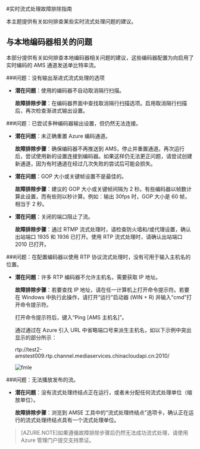 <properties 
	pageTitle="实时流式处理故障排除指南" 
	description="本主题提供有关如何排查实时流式处理问题的建议。" 
	services="media-services" 
	documentationCenter="" 
	authors="juliako" 
	manager="dwrede" 
	editor=""/>

<tags
	ms.service="media-services"
	ms.date="09/29/2015"
	wacn.date=""/>

#实时流式处理故障排除指南

本主题提供有关如何排查某些实时流式处理问题的建议。

## 与本地编码器相关的问题 

本部分提供有关如何排查本地编码器相关问题的建议，这些编码器配置为向启用了实时编码的 AMS 通道发送单比特率流。

###问题：没有输出渐进式流式处理的选项

- **潜在问题**：使用的编码器不自动取消隔行扫描。 

	**故障排除步骤**：在编码器界面中查找取消隔行扫描选项。启用取消隔行扫描后，再次检查渐进式输出设置。
 
###问题：已尝试多种编码器输出设置，但仍然无法连接。 

- **潜在问题**：未正确重置 Azure 编码通道。 

	**故障排除步骤**：确保编码器不再推送到 AMS，停止并重置通道。再次运行后，尝试使用新的设置连接到编码器。如果这样仍无法更正问题，请尝试创建新通道，因为有时通道在经过几次失败的尝试后可能会损失。

- **潜在问题**：GOP 大小或关键帧设置不是最佳的。

	**故障排除步骤**：建议的 GOP 大小或关键帧间隔为 2 秒。有些编码器以帧数计算此设置，而有些则以秒计算。例如：输出 30fps 时，GOP 大小是 60 帧，相当于 2 秒。
	 
- **潜在问题**：关闭的端口阻止了流。

	**故障排除步骤**：通过 RTMP 流式处理时，请检查防火墙和/或代理设置，确认出站端口 1935 和 1936 已打开。使用 RTP 流式处理时，请确认出站端口 2010 已打开。


###问题：在配置编码器以使用 RTP 协议流式处理时，没有可用于输入主机名的位置。 

- **潜在问题**：许多 RTP 编码器不允许主机名，需要获取 IP 地址。  

	**故障排除步骤**：若要查找 IP 地址，请在任一计算机上打开命令提示符。若要在 Windows 中执行此操作，请打开“运行”启动器 (WIN + R) 并输入“cmd”打开命令提示符。

	打开命令提示符后，键入“Ping [AMS 主机名]”。

	通过通过在 Azure 引入 URL 中省略端口号来派生主机名，如以下示例中突出显示的部分所示：

	rtp://test2-amstest009.rtp.channel.mediaservices.chinacloudapi.cn:2010/

	![fmle](./media/media-services-fmle-live-encoder/media-services-fmle10.png)

###问题：无法播放发布的流。
 
- **潜在问题**：没有流式处理终结点正在运行，或者未分配任何流式处理单位（缩放单位）。 

	**故障排除步骤**：浏览到 AMSE 工具中的“流式处理终结点”选项卡，确认正在运行的流式处理终结点具有一个流式处理单位。
	
>[AZURE.NOTE]如果遵循故障排除步骤后仍然无法成功流式处理，请使用 Azure 管理门户提交支持票证。

<!---HONumber=82-->